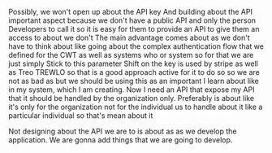 Possibly, we won't open up about the API key
And building about the API important aspect because we don't have a public API and only the person
Developers to call it so it is easy for them to provide an API to give them an access to about we don't
The main advantage comes about as we don't have to think about like going about the complex authentication flow that we defined for the CWT as well as systems who or system so for that we are just simply
Stick to this parameter
Shift on the key is used by stripe as well as Treo TREWLO so that is a good approach active for it to do so so we are not as bad as but we should be using this as an important
I learn about like in my system, which I am creating. Now I need an API that expose my API that it should be handled by the organization only.
Preferably is about like it's only for the organization not for the individual us to handle about it like a particular individual so that's mean about it

Not designing about the API we are to is about as as we develop the application. We are gonna add things that we are going to develop.
